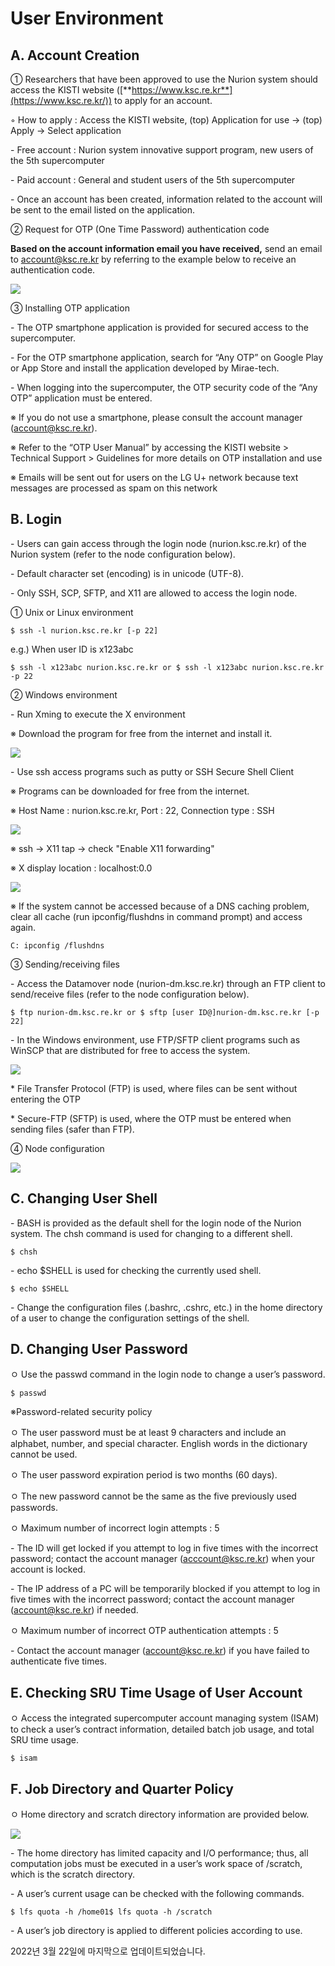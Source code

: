 # User Environment

## A. Account Creation

① Researchers that have been approved to use the Nurion system should access the KISTI website ([**https://www.ksc.re.kr**](https://www.ksc.re.kr/)) to apply for an account.

◦ How to apply : Access the KISTI website, (top) Application for use -> (top) Apply -> Select application

\- Free account : Nurion system innovative support program, new users of the 5th supercomputer

\- Paid account : General and student users of the 5th supercomputer

\- Once an account has been created, information related to the account will be sent to the email listed on the application.

② Request for OTP (One Time Password) authentication code

**Based on the account information email you have received,** send an email to [account@ksc.re.kr](mailto:account@ksc.re.kr) by referring to the example below to receive an authentication code.

![](<../../../.gitbook/assets/image (3).png>)

③ Installing OTP application

\- The OTP smartphone application is provided for secured access to the supercomputer.

\- For the OTP smartphone application, search for “Any OTP” on Google Play or App Store and install the application developed by Mirae-tech.

\- When logging into the supercomputer, the OTP security code of the “Any OTP” application must be entered.

※ If you do not use a smartphone, please consult the account manager (account@ksc.re.kr).

※ Refer to the “OTP User Manual” by accessing the KISTI website > Technical Support > Guidelines for more details on OTP installation and use

※ Emails will be sent out for users on the LG U+ network because text messages are processed as spam on this network

## B. Login

\- Users can gain access through the login node (nurion.ksc.re.kr) of the Nurion system (refer to the node configuration below).

\- Default character set (encoding) is in unicode (UTF-8).

\- Only SSH, SCP, SFTP, and X11 are allowed to access the login node.

① Unix or Linux environment

```
$ ssh -l nurion.ksc.re.kr [-p 22]
```

e.g.) When user ID is x123abc

```
$ ssh -l x123abc nurion.ksc.re.kr or $ ssh -l x123abc nurion.ksc.re.kr -p 22
```

② Windows environment

\- Run Xming to execute the X environment

※ Download the program for free from the internet and install it.

![](../../../.gitbook/assets/JJNmXayKPdXGask.png)

\- Use ssh access programs such as putty or SSH Secure Shell Client

※ Programs can be downloaded for free from the internet.

※ Host Name : nurion.ksc.re.kr, Port : 22, Connection type : SSH

![](../../../.gitbook/assets/mymgSTp1SpIXNqv.png)

※ ssh -> X11 tap -> check "Enable X11 forwarding"

※ X display location : localhost:0.0

![](../../../.gitbook/assets/7CIgfnisxwUP8q8.png)

※ If the system cannot be accessed because of a DNS caching problem, clear all cache (run ipconfig/flushdns in command prompt) and access again.

```
C: ipconfig /flushdns
```

③ Sending/receiving files

\- Access the Datamover node (nurion-dm.ksc.re.kr) through an FTP client to send/receive files (refer to the node configuration below).

```
$ ftp nurion-dm.ksc.re.kr or $ sftp [user ID@]nurion-dm.ksc.re.kr [-p 22]
```

\- In the Windows environment, use FTP/SFTP client programs such as WinSCP that are distributed for free to access the system.

![](../../../.gitbook/assets/cmp2uAQLNNDJaOJ.png)

\* File Transfer Protocol (FTP) is used, where files can be sent without entering the OTP

\* Secure-FTP (SFTP) is used, where the OTP must be entered when sending files (safer than FTP).

④ Node configuration

![](../../../.gitbook/assets/image.png)

## C. Changing User Shell

\- BASH is provided as the default shell for the login node of the Nurion system. The chsh command is used for changing to a different shell.

```
$ chsh
```

\- echo $SHELL is used for checking the currently used shell.

```
$ echo $SHELL
```

\- Change the configuration files (.bashrc, .cshrc, etc.) in the home directory of a user to change the configuration settings of the shell.

## D. Changing User Password

ㅇ Use the passwd command in the login node to change a user’s password.

```
$ passwd
```

※Password-related security policy

ㅇ The user password must be at least 9 characters and include an alphabet, number, and special character. English words in the dictionary cannot be used.

ㅇ The user password expiration period is two months (60 days).

ㅇ The new password cannot be the same as the five previously used passwords.

ㅇ Maximum number of incorrect login attempts : 5

\- The ID will get locked if you attempt to log in five times with the incorrect password; contact the account manager ([acccount@ksc.re.kr](mailto:acccount@ksc.re.kr)) when your account is locked.

\- The IP address of a PC will be temporarily blocked if you attempt to log in five times with the incorrect password; contact the account manager ([account@ksc.re.kr](mailto:account@ksc.re.kr)) if needed.

ㅇ Maximum number of incorrect OTP authentication attempts : 5

\- Contact the account manager ([account@ksc.re.kr](mailto:account@ksc.re.kr)) if you have failed to authenticate five times.

## E. Checking SRU Time Usage of User Account

ㅇ Access the integrated supercomputer account managing system (ISAM) to check a user’s contract information, detailed batch job usage, and total SRU time usage.

```
$ isam
```

## F. Job Directory and Quarter Policy

ㅇ Home directory and scratch directory information are provided below.

![](<../../../.gitbook/assets/image (2).png>)

\- The home directory has limited capacity and I/O performance; thus, all computation jobs must be executed in a user’s work space of /scratch, which is the scratch directory.

\- A user’s current usage can be checked with the following commands.

```
$ lfs quota -h /home01$ lfs quota -h /scratch
```

\- A user’s job directory is applied to different policies according to use.

2022년 3월 22일에 마지막으로 업데이트되었습니다.
